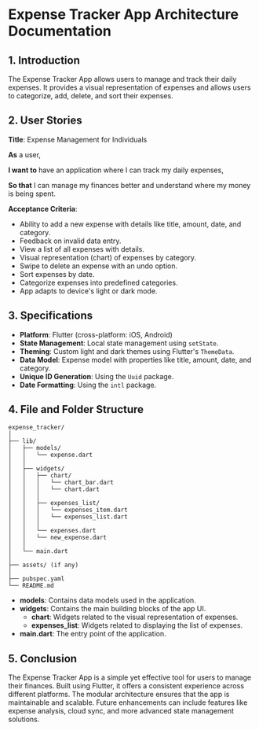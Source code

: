 # Expense Tracker App Architecture Documentation

## 1. Introduction

The Expense Tracker App allows users to manage and track their daily expenses. It provides a visual representation of expenses and allows users to categorize, add, delete, and sort their expenses.

## 2. User Stories

**Title**: Expense Management for Individuals

**As** a user,

**I want to** have an application where I can track my daily expenses,

**So that** I can manage my finances better and understand where my money is being spent.

**Acceptance Criteria**:

- Ability to add a new expense with details like title, amount, date, and category.
- Feedback on invalid data entry.
- View a list of all expenses with details.
- Visual representation (chart) of expenses by category.
- Swipe to delete an expense with an undo option.
- Sort expenses by date.
- Categorize expenses into predefined categories.
- App adapts to device's light or dark mode.

## 3. Specifications

- **Platform**: Flutter (cross-platform: iOS, Android)
- **State Management**: Local state management using `setState`.
- **Theming**: Custom light and dark themes using Flutter's `ThemeData`.
- **Data Model**: Expense model with properties like title, amount, date, and category.
- **Unique ID Generation**: Using the `Uuid` package.
- **Date Formatting**: Using the `intl` package.

## 4. File and Folder Structure

```plaintext
expense_tracker/
│
├── lib/
│   ├── models/
│   │   └── expense.dart
│   │
│   ├── widgets/
│   │   ├── chart/
│   │   │   └── chart_bar.dart
│   │   │   └── chart.dart
│   │   │
│   │   ├── expenses_list/
│   │   │   └── expenses_item.dart
│   │   │   └── expenses_list.dart
│   │   │
│   │   └── expenses.dart
│   │   └── new_expense.dart
│   │
│   └── main.dart
│
├── assets/ (if any)
│
├── pubspec.yaml
└── README.md
```
- **models**: Contains data models used in the application.
- **widgets**: Contains the main building blocks of the app UI.
  - **chart**: Widgets related to the visual representation of expenses.
  - **expenses_list**: Widgets related to displaying the list of expenses.
- **main.dart**: The entry point of the application.

## 5. Conclusion

The Expense Tracker App is a simple yet effective tool for users to manage their finances. Built using Flutter, it offers a consistent experience across different platforms. The modular architecture ensures that the app is maintainable and scalable. Future enhancements can include features like expense analysis, cloud sync, and more advanced state management solutions.
